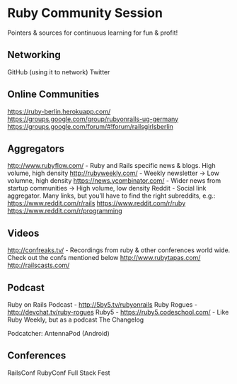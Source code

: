 # Ruby Community Session

Pointers & sources for continuous learning for fun & profit!

## Networking

GitHub (using it to network)
Twitter

## Online Communities

https://ruby-berlin.herokuapp.com/
https://groups.google.com/group/rubyonrails-ug-germany
https://groups.google.com/forum/#!forum/railsgirlsberlin

## Aggregators

http://www.rubyflow.com/ - Ruby and Rails specific news & blogs. High volume, high density
http://rubyweekly.com/ - Weekly newsletter -> Low volumne, high density
https://news.ycombinator.com/ - Wider news from startup communities -> High volume, low density
Reddit - Social link aggregator. Many links, but you’ll have to find the right subreddits, e.g.:
https://www.reddit.com/r/rails
https://www.reddit.com/r/ruby
https://www.reddit.com/r/programming


## Videos

http://confreaks.tv/ - Recordings from ruby & other conferences world wide. Check out the confs mentioned below
http://www.rubytapas.com/
http://railscasts.com/

## Podcast


Ruby on Rails Podcast - http://5by5.tv/rubyonrails
Ruby Rogues - http://devchat.tv/ruby-rogues
Ruby5 - https://ruby5.codeschool.com/ - Like Ruby Weekly, but as a podcast
The Changelog

Podcatcher: AntennaPod (Android)


## Conferences

RailsConf
RubyConf
Full Stack Fest

